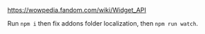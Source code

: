 https://wowpedia.fandom.com/wiki/Widget_API


Run `npm i` then fix addons folder localization, then `npm run watch`.